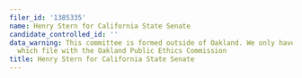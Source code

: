 ```yaml
---
filer_id: '1385335'
name: Henry Stern for California State Senate
candidate_controlled_id: ''
data_warning: This committee is formed outside of Oakland. We only have data on committees
  which file with the Oakland Public Ethics Commission
title: Henry Stern for California State Senate
---
```


